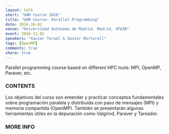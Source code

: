 ```yaml
---
layout: talk
short: "UAM Course 2016"
title: "UAM Course: Parallel Programming"
date: 2016-10-02
venue: "Universidad Autonoma de Madrid. Madrid, SPAIN"
event: 2016-11-02
speakers: "Xavier Teruel & Xavier Martorell"
tags: [OpenMP]
comments: true
share: true
---
```


Parallel programming course based on different HPC tools: MPI, OpenMP, Paraver, etc.


### CONTENTS

Los objetivos del curso son entender y practicar conceptos fundamentales sobre
programación paralela y distribuída con paso de mensajes (MPI) y memoria
compartida (OpenMP). También se presentarán algunas herramientas útiles en la
depuración como Valgrind, Paraver y Tareador.

### MORE INFO

